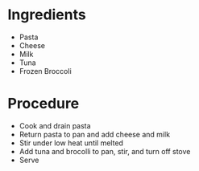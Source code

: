 # Ingredients
- Pasta
- Cheese
- Milk
- Tuna
- Frozen Broccoli

# Procedure
- Cook and drain pasta
- Return pasta to pan and add cheese and milk
- Stir under low heat until melted
- Add tuna and brocolli to pan, stir, and turn off stove
- Serve